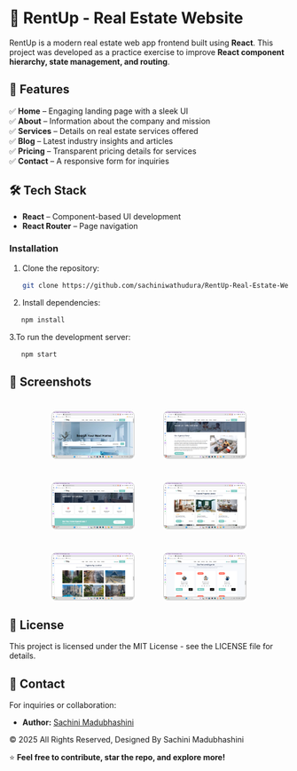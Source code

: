 # 🏡 RentUp - Real Estate Website

RentUp is a modern real estate web app frontend built using **React**. This project was developed as a practice exercise to improve **React component hierarchy, state management, and routing**.

## 🚀 Features
✅ **Home** – Engaging landing page with a sleek UI  
✅ **About** – Information about the company and mission  
✅ **Services** – Details on real estate services offered  
✅ **Blog** – Latest industry insights and articles  
✅ **Pricing** – Transparent pricing details for services  
✅ **Contact** – A responsive form for inquiries

## 🛠 Tech Stack
- **React** – Component-based UI development
- **React Router** – Page navigation

### Installation

1. Clone the repository:

   ```bash
   git clone https://github.com/sachiniwathudura/RentUp-Real-Estate-Website

   ```
2. Install dependencies:
 ```bash
    npm install
```
3.To run the development server:
```bash
   npm start
```

## 📸 Screenshots
 <div style="display: flex; flex-wrap: wrap; justify-content: center; gap: 16px; text-align: center;">
  <div style="flex: 1 1 calc(40% - 16px); max-width: calc(40% - 16px);">
    <h3></h3>
    <img src="src/assets/images/homepage.png" alt="home page" style="width: 80%; height: auto; border: 1px solid #ccc; border-radius: 8px;">
  </div>
  <div style="flex: 1 1 calc(40% - 16px); max-width: calc(40% - 16px);">
    <h3></h3>
    <img src="src/assets/images/aboutpage.png" alt="signup" style="width: 80%; height: auto; border: 1px solid #ccc; border-radius: 8px;">
  </div>
<div style="flex: 1 1 calc(40% - 16px); max-width: calc(40% - 16px);">
    <h3></h3>
    <img src="src/assets/images/servicespage.png" alt="update profile" style="width: 80%; height: auto; border: 1px solid #ccc; border-radius: 8px;">
  </div>
<div style="flex: 1 1 calc(40% - 16px); max-width: calc(40% - 16px);">
    <h3></h3>
    <img src="src/assets/images/propertypage.png" alt="dashboard" style="width: 80%; height: auto; border: 1px solid #ccc; border-radius: 8px;">
  </div>
<div style="flex: 1 1 calc(40% - 16px); max-width: calc(40% - 16px);">
    <h3></h3>
    <img src="src/assets/images/locationpage.png" alt="add transaction" style="width: 80%; height: auto; border: 1px solid #ccc; border-radius: 8px;">
  </div>
<div style="flex: 1 1 calc(40% - 16px); max-width: calc(40% - 16px);">
    <h3></h3>
    <img src="src/assets/images/packagepage.png" alt="add transaction" style="width: 80%; height: auto; border: 1px solid #ccc; border-radius: 8px;">
  </div>
</div>


## 📝 License
This project is licensed under the MIT License - see the LICENSE file for details.


## 📧 Contact

For inquiries or collaboration:
- **Author:** [Sachini Madubhashini](https://github.com/sachiniwathudura)

<div align="left">
    © 2025 All Rights Reserved, Designed By Sachini Madubhashini
</div>


⭐ **Feel free to contribute, star the repo, and explore more!**

